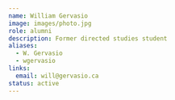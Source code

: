 ```yaml
---
name: William Gervasio
image: images/photo.jpg
role: alumni
description: Former directed studies student
aliases:
  - W. Gervasio
  - wgervasio
links:
  email: will@gervasio.ca
status: active
---
```

